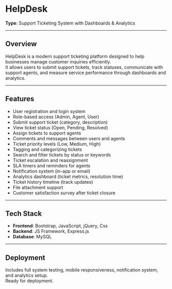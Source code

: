 # HelpDesk  
**Type**: Support Ticketing System with Dashboards & Analytics

---

## Overview
HelpDesk is a modern support ticketing platform designed to help businesses manage customer inquiries efficiently.  
It allows users to submit support tickets, track statuses, communicate with support agents, and measure service performance through dashboards and analytics.

---

## Features
- User registration and login system
- Role-based access (Admin, Agent, User)
- Submit support ticket (category, description)
- View ticket status (Open, Pending, Resolved)
- Assign tickets to support agents
- Comments and messages between users and agents
- Ticket priority levels (Low, Medium, High)
- Tagging and categorizing tickets
- Search and filter tickets by status or keywords
- Ticket escalation and reassignment
- SLA timers and reminders for agents
- Notification system (in-app or email)
- Analytics dashboard (ticket metrics, resolution time)
- Ticket history timeline (track updates)
- File attachment support
- Customer satisfaction survey after ticket closure

---

## Tech Stack
- **Frontend**: Bootstrap, JavaScript, jQuery, Css
- **Backend**: JS Framework, Express.js
- **Database**: MySQL 

---

## Deployment
Includes full system testing, mobile responsiveness, notification system, and analytics setup.  
Ready for deployment. 

